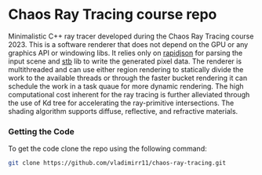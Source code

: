 # Chaos Ray Tracing course repo

Minimalistic C++ ray tracer developed during the Chaos Ray Tracing course 2023. This is a software renderer that does not depend on the GPU or any graphics API or windowing libs. It relies only on [rapidjson](https://github.com/Tencent/rapidjson) for parsing the input scene and [stb](https://github.com/nothings/stb) lib to write the generated pixel data. The renderer is multithreaded and can use either region rendering to statically divide the work to the available threads or through the faster bucket rendering it can schedule the work in a task quaue for more dynamic rendering. The high computational cost inherent for the ray tracing is further alleviated through the use of Kd tree for accelerating the ray-primitive intersections. The shading algorithm supports diffuse, reflective, and refractive materials.

### Getting the Code
To get the code clone the repo using the following command:
```bash
git clone https://github.com/vladimirr11/chaos-ray-tracing.git
```
